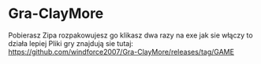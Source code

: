 # Gra-ClayMore
Pobierasz Zipa rozpakowujesz go klikasz dwa razy na exe jak sie włączy to działa lepiej
Pliki gry znajdują sie tutaj: https://github.com/windforce2007/Gra-ClayMore/releases/tag/GAME
